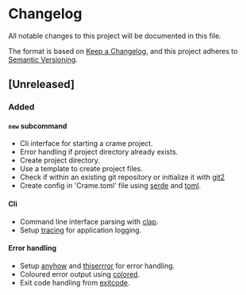 # Changelog

All notable changes to this project will be documented in this file.

The format is based on [Keep a Changelog](https://keepachangelog.com/en/1.0.0/),
and this project adheres to [Semantic Versioning](https://semver.org/spec/v2.0.0.html).

## [Unreleased]

### Added

#### `new` subcommand

- Cli interface for starting a crame project.
- Error handling if project directory already exists.
- Create project directory.
- Use a template to create project files.
- Check if within an existing git repository or initialize it with [git2]
- Create config in 'Crame.toml' file using [serde] and [toml].

#### Cli

- Command line interface parsing with [clap].
- Setup [tracing] for application logging.

#### Error handling

- Setup [anyhow] and [thiserrror] for error handling.
- Coloured error output using [colored].
- Exit code handling from [exitcode].

[git2]: https://github.com/rust-lang/git2-rs
[clap]: https://github.com/clap-rs/clap
[tracing]: https://github.com/tokio-rs/tracing
[anyhow]: https://github.com/dtolnay/anyhow
[thiserrror]: https://github.com/dtolnay/thiserror
[colored]: https://github.com/mackwic/colored
[exitcode]: https://github.com/benwilber/exitcode
[serde]: https://github.com/serde-rs/serde
[toml]: https://github.com/alexcrichton/toml-rs
